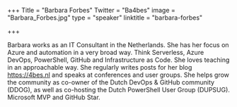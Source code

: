+++
Title = "Barbara Forbes"
Twitter = "Ba4bes"
image = "Barbara_Forbes.jpg"
type = "speaker"
linktitle = "barbara-forbes"

+++

Barbara works as an IT Consultant in the Netherlands. She has her focus on Azure and automation in a very broad way. Think Serverless, Azure DevOps, PowerShell, GitHub and Infrastructure as Code. She loves teaching in an approachable way. She regularly writes posts for her blog https://4bes.nl and speaks at conferences and user groups. She helps grow the community as co-owner of the Dutch DevOps & GitHub community (DDOG), as well as co-hosting the Dutch PowerShell User Group (DUPSUG). Microsoft MVP and GitHub Star.
